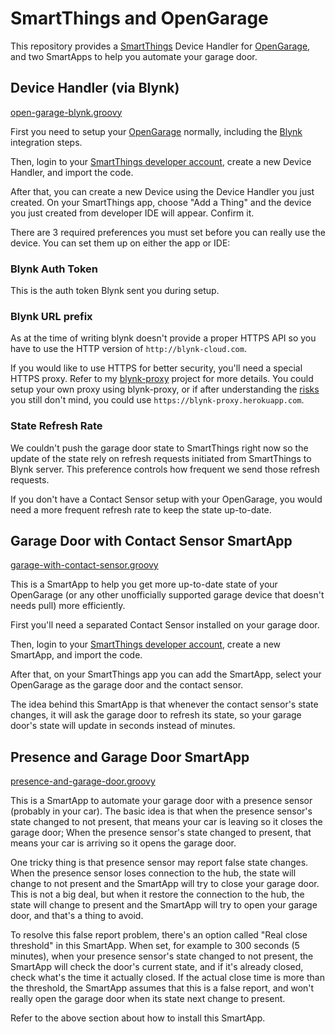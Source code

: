 # SmartThings and OpenGarage

This repository provides a [SmartThings](https://www.smartthings.com/)
Device Handler for [OpenGarage](https://opengarage.io),
and two SmartApps to help you automate your garage door.

## Device Handler (via Blynk)

[open-garage-blynk.groovy](open-garage-blynk.groovy)

First you need to setup your [OpenGarage](https://opengarage.io) normally,
including the [Blynk](https://blynk.cc) integration steps.

Then, login to your
[SmartThings developer account](https://graph.api.smartthings.com/),
create a new Device Handler, and import the code.

After that, you can create a new Device using the Device Handler you just
created.
On your SmartThings app, choose "Add a Thing" and the device you just created
from developer IDE will appear. Confirm it.

There are 3 required preferences you must set before you can really use the
device. You can set them up on either the app or IDE:

### Blynk Auth Token

This is the auth token Blynk sent you during setup.

### Blynk URL prefix

As at the time of writing blynk doesn't provide a proper HTTPS API so you have
to use the HTTP version of `http://blynk-cloud.com`.

If you would like to use HTTPS for better security,
you'll need a special HTTPS proxy.
Refer to my [blynk-proxy](https://github.com/fishy/blynk-proxy) project for more
details.
You could setup your own proxy using blynk-proxy,
or if after understanding the
[risks](https://github.com/fishy/blynk-proxy/blob/master/README.md#should-i-use-your-heroku-app)
you still don't mind, you could use `https://blynk-proxy.herokuapp.com`.

### State Refresh Rate

We couldn't push the garage door state to SmartThings right now so the update of
the state rely on refresh requests initiated from SmartThings to Blynk server.
This preference controls how frequent we send those refresh requests.

If you don't have a Contact Sensor setup with your OpenGarage,
you would need a more frequent refresh rate to keep the state up-to-date.

## Garage Door with Contact Sensor SmartApp

[garage-with-contact-sensor.groovy](garage-with-contact-sensor.groovy)

This is a SmartApp to help you get more up-to-date state of your OpenGarage
(or any other unofficially supported garage device that doesn't needs pull)
more efficiently.

First you'll need a separated Contact Sensor installed on your garage door.

Then, login to your
[SmartThings developer account](https://graph.api.smartthings.com/),
create a new SmartApp, and import the code.

After that, on your SmartThings app you can add the SmartApp,
select your OpenGarage as the garage door and the contact sensor.

The idea behind this SmartApp is that whenever the contact sensor's state
changes, it will ask the garage door to refresh its state,
so your garage door's state will update in seconds instead of minutes.

## Presence and Garage Door SmartApp

[presence-and-garage-door.groovy](presence-and-garage-door.groovy)

This is a SmartApp to automate your garage door with a presence sensor
(probably in your car).
The basic idea is that when the presence sensor's state changed to not present,
that means your car is leaving so it closes the garage door;
When the presence sensor's state changed to present,
that means your car is arriving so it opens the garage door.

One tricky thing is that presence sensor may report false state changes.
When the presence sensor loses connection to the hub,
the state will change to not present and the SmartApp will try to close your
garage door.
This is not a big deal,
but when it restore the connection to the hub,
the state will change to present and the SmartApp will try to open your garage
door, and that's a thing to avoid.

To resolve this false report problem,
there's an option called "Real close threshold" in this SmartApp.
When set, for example to 300 seconds (5 minutes),
when your presence sensor's state changed to not present,
the SmartApp will check the door's current state,
and if it's already closed, check what's the time it actually closed.
If the actual close time is more than the threshold,
the SmartApp assumes that this is a false report,
and won't really open the garage door when its state next change to present.

Refer to the above section about how to install this SmartApp.
